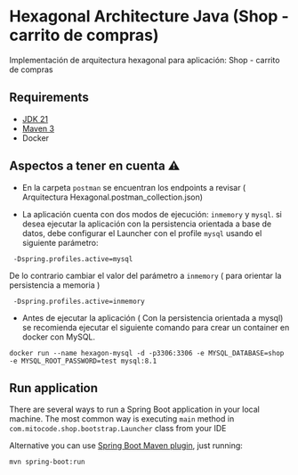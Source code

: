# Hexagonal Architecture Java (Shop - carrito de compras)
Implementación de arquitectura hexagonal para aplicación: Shop - carrito de compras

## Requirements
- [JDK 21](https://adoptium.net/es/?variant=openjdk21)
- [Maven 3](https://maven.apache.org/)
- Docker

## Aspectos a tener en cuenta ⚠

- En la carpeta `postman` se encuentran los endpoints a revisar ( Arquitectura Hexagonal.postman_collection.json)

- La aplicación cuenta con dos modos de ejecución: `inmemory` y `mysql`. si desea ejecutar la aplicación con la persistencia
  orientada a base de datos, debe configurar el Launcher con el profile `mysql` usando el siguiente parámetro:

``` shell
 -Dspring.profiles.active=mysql
```  
  De lo contrario cambiar el valor del parámetro a `inmemory` ( para orientar la persistencia a memoria )
``` shell
 -Dspring.profiles.active=inmemory
```  

- Antes de ejecutar la aplicación ( Con la persistencia orientada a mysql) se recomienda ejecutar el siguiente comando para crear un container
  en docker con MySQL.

``` shell
docker run --name hexagon-mysql -d -p3306:3306 -e MYSQL_DATABASE=shop -e MYSQL_ROOT_PASSWORD=test mysql:8.1
```

## Run application

There are several ways to run a Spring Boot application in your local machine. The most common way is executing `main` method in `com.mitocode.shop.bootstrap.Launcher` class from your IDE

Alternative you can use [Spring Boot Maven plugin](https://docs.spring.io/spring-boot/docs/current/maven-plugin/reference/htmlsingle), just running:

```shell
mvn spring-boot:run
```
